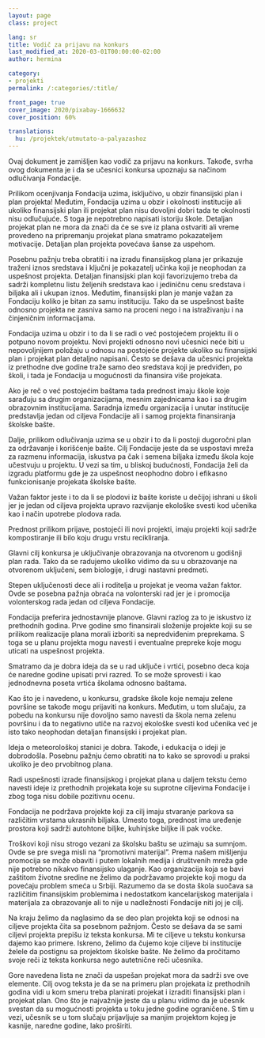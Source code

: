 ```yaml
---
layout: page
class: project

lang: sr
title: Vodič za prijavu na konkurs
last_modified_at: 2020-03-01T00:00:00-02:00
author: hermina

category:
- projekti
permalink: /:categories/:title/

front_page: true
cover_image: 2020/pixabay-1666632
cover_position: 60%

translations:
  hu: /projektek/utmutato-a-palyazashoz
---
```

Ovaj dokument je zamišljen kao vodič za prijavu na konkurs. Takođe, svrha ovog
dokumenta je i da se učesnici konkursa upoznaju sa načinom odlučivanja
Fondacije. 

Prilikom ocenjivanja Fondacija uzima, isključivo, u obzir finansijski plan i
plan projekta! Međutim, Fondacija uzima u obzir i okolnosti institucije ali
ukoliko finansijski plan ili projekat plan nisu dovoljni dobri tada te
okolnosti nisu odlučujuće. S toga je nepotrebno napisati istoriju škole.
Detaljan projekat plan ne mora da znači da će se sve iz plana ostvariti ali
vreme provedeno na pripremanju projekat plana smatramo pokazateljem motivacije.
Detaljan plan projekta povećava šanse za uspehom.   

Posebnu pažnju treba obratiti i na izradu finansijskog plana jer prikazuje
traženi iznos sredstava i ključni je pokazatelj učinka koji je neophodan za
uspešnost projekta. Detaljan finansijski plan koji favorizujemo treba da sadrži
kompletnu listu željenih sredstava kao i jediničnu cenu sredstava i biljaka ali
i ukupan iznos. Međutim, finansijski plan je manje važan za Fondaciju koliko je
bitan za samu instituciju. Tako da se uspešnost bašte odnosno projekta ne
zasniva samo na proceni nego i na istraživanju i na činjeničnim informacijama.

Fondacija uzima u obzir i to da li se radi o već postojećem projektu ili o
potpuno novom projektu. Novi projekti odnosno novi učesnici neće biti u
nepovoljnijem položaju u odnosu na postojeće projekte ukoliko su finansijski
plan i projekat plan detaljno napisani. Često se dešava da učesnici projekta iz
prethodne dve godine traže samo deo sredstava koji je predviđen, po školi, i
tada je Fondacija u mogućnosti da finansira više projekata.

Ako je reč o već postojećim baštama tada prednost imaju škole koje sarađuju sa
drugim organizacijama, mesnim zajednicama kao i sa drugim obrazovnim
institucijama. Saradnja između organizacija i unutar institucije predstavlja
jedan od ciljeva Fondacije ali i samog projekta finansiranja školske bašte. 

Dalje, prilikom odlučivanja uzima se u obzir i to da li postoji dugoročni plan
za održavanje i korišćenje bašte. Cilj Fondacije jeste da se uspostavi mreža za
razmenu informacija, iskustva pa čak i semena biljaka između škola koje
učestvuju u projektu. U vezi sa tim, u bliskoj budućnosti, Fondacija želi da
izgradu platformu gde je za uspešnost neophodno dobro i efikasno funkcionisanje
projekata školske bašte.

Važan faktor jeste i to da li se plodovi iz bašte koriste u dečijoj ishrani u
školi jer je jedan od ciljeva projekta upravo razvijanje ekološke svesti kod
učenika kao i način upotrebe plodova rada. 

Prednost prilikom prijave, postojeći ili novi projekti, imaju projekti koji
sadrže kompostiranje ili bilo koju drugu vrstu recikliranja. 

Glavni cilj konkursa je uključivanje obrazovanja na otvorenom u godišnji plan
rada. Tako da se radujemo ukoliko vidimo da su u obrazovanje na otvorenom
uključeni, sem biologije, i drugi  nastavni predmeti. 

Stepen uključenosti dece ali i roditelja u projekat je veoma važan faktor. Ovde
se posebna pažnja obraća na volonterski rad jer je i promocija volonterskog
rada jedan od ciljeva Fondacije. 

Fondacija preferira jednostavnije planove. Glavni razlog za to je iskustvo iz
prethodnih godina. Prve godine smo finansirali složenije projekte koji su se
prilikom realizacije plana morali izboriti sa nepredviđenim preprekama. S toga
se u planu projekta mogu navesti i eventualne prepreke koje mogu uticati na
uspešnost projekta. 

Smatramo da je dobra ideja da se u rad uključe i vrtići, posebno deca koja će
naredne godine upisati prvi razred. To se može sprovesti i kao jednodnevna
poseta vrtića školama odnosno baštama. 

Kao što je i navedeno, u konkursu, gradske škole koje nemaju zelene površine se
takođe mogu prijaviti na konkurs. Međutim, u tom slučaju, za pobedu na konkursu
nije dovoljno samo navesti da škola nema zelenu površinu i da to negativno
utiče na razvoj ekološke svesti kod učenika već je isto tako neophodan detaljan
finansijski i projekat plan. 

Ideja o meteorološkoj stanici je dobra. Takođe, i edukacija o ideji je
dobrodošla. Posebnu pažnju ćemo obratiti na to kako se sprovodi u praksi
ukoliko je deo prvobitnog plana. 

Radi uspešnosti izrade finansijskog i projekat plana u daljem tekstu ćemo
navesti ideje iz prethodnih projekata koje su suprotne ciljevima Fondacije i
zbog toga nisu dobile pozitivnu ocenu. 

Fondacija ne podržava projekte koji za cilj imaju stvaranje parkova sa
različitim vrstama ukrasnih biljaka. Umesto toga, prednost ima uređenje
prostora koji sadrži autohtone biljke, kuhinjske biljke ili pak voćke. 

Troškovi koji nisu strogo vezani za školsku baštu se uzimaju sa sumnjom. Ovde
se pre svega misli na “promotivni materijal”. Prema našem mišljenju promocija
se može obaviti i putem lokalnih medija i društvenih mreža gde nije potrebno
nikakvo finansijsko ulaganje.  Kao organizacija koja se bavi zaštitom životne
sredine ne želimo da podržavamo projekte koji mogu da povećaju problem smeća u
Srbiji. Razumemo da se dosta škola suočava sa različitim finansijskim
problemima i nedostatkom kancelarijskog materijala i materijala za obrazovanje
ali to nije u nadležnosti Fondacije niti joj je cilj. 

Na kraju želimo da naglasimo da se deo plan projekta koji se odnosi na ciljeve
projekta čita sa posebnom pažnjom. Često se dešava da se sami ciljevi projekta
prepišu iz teksta konkursa. Mi te ciljeve u tekstu konkursa dajemo kao primere.
Iskreno, želimo da čujemo koje ciljeve bi institucije želele da postignu sa
projektom školske bašte. Ne želimo da pročitamo svoje reči iz teksta konkursa
nego autetnične reči učesnika. 

Gore navedena lista ne znači da uspešan projekat mora da sadrži sve ove
elemente. Cilj ovog teksta je da se na primeru plan projekata iz prethodnih
godina vidi u kom smeru treba planirati projekat i izraditi finansijski plan i
projekat plan. Ono što je najvažnije jeste da u planu vidimo da je učesnik
svestan da su mogućnosti projekta u toku jedne godine ograničene. S tim u vezi,
učesnik se u tom slučaju prijavljuje sa manjim projektom kojeg je kasnije,
naredne godine, lako proširiti.

